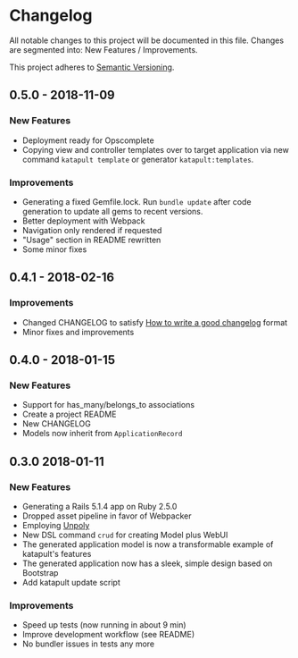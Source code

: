 # Changelog

All notable changes to this project will be documented in this file. Changes are
segmented into: New Features / Improvements.

This project adheres to [Semantic Versioning](http://semver.org/spec/v2.0.0.html).


## 0.5.0 - 2018-11-09

### New Features
- Deployment ready for Opscomplete
- Copying view and controller templates over to target application via new
  command `katapult template` or generator `katapult:templates`.

### Improvements
- Generating a fixed Gemfile.lock. Run `bundle update` after code generation to
  update all gems to recent versions.
- Better deployment with Webpack
- Navigation only rendered if requested
- "Usage" section in README rewritten
- Some minor fixes

## 0.4.1 - 2018-02-16

### Improvements
- Changed CHANGELOG to satisfy [How to write a good changelog](https://makandracards.com/makandra/54223-how-to-write-a-good-changelog) format
- Minor fixes and improvements

## 0.4.0 - 2018-01-15

### New Features
- Support for has_many/belongs_to associations
- Create a project README
- New CHANGELOG
- Models now inherit from `ApplicationRecord`

## 0.3.0 2018-01-11

### New Features
- Generating a Rails 5.1.4 app on Ruby 2.5.0
- Dropped asset pipeline in favor of Webpacker
- Employing [Unpoly](https://unpoly.com)
- New DSL command `crud` for creating Model plus WebUI
- The generated application model is now a transformable example of katapult's features
- The generated application now has a sleek, simple design based on Bootstrap
- Add katapult update script

### Improvements
- Speed up tests (now running in about 9 min)
- Improve development workflow (see README)
- No bundler issues in tests any more
